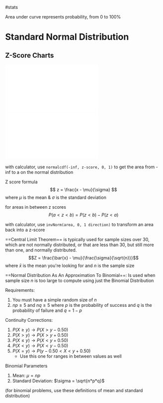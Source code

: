 #stats

Area under curve represents probability, from 0 to 100%
# Standard Normal Distribution

## Z-Score Charts
![](POSZ.pdf)
![](NEGZ.pdf)

with calculator, use `normalcdf(-inf, z-score, 0, 1)` to get the area from -inf to a on the normal distribution

Z score formula
$$ z = \frac{x - \mu}{\sigma} $$
where $\mu$ is the mean & $\sigma$ is the standard deviation

for areas in between z scores
$$P(a < z < b) = P(z < b) - P(z < a) $$

with calculator, use `invNorm(area, 0, 1 direction)` to transform an area back into a z-score

==Central Limit Theorem== is typically used for sample sizes over 30, which are not normally distributed, or that are less than 30, but still more than one, and normally distributed.
$$Z = \frac{\bar{x} - \mu}{\frac{\sigma}{\sqrt{n}}}$$
where $\bar{x}$ is the mean you're looking for and $n$ is the sample size

==Normal Distribution As An Approximation To Binomial==: Is used when sample size $n$ is too large to compute using just the Binomial Distribution

Requirements:
1. You must have a simple random size of $n$
2. $np \ge 5$ and $nq \ge 5$ where $p$ is the probability of success and $q$ is the probability of failure and $q = 1 - p$

Continuity Corrections:
1. $P(X \ge y) \rightarrow P(X > y - 0.50)$
2. $P(X > y) \rightarrow P(X > y + 0.50)$
3. $P(X \le y) \rightarrow P(X < y + 0.50)$
4. $P(X < y) \rightarrow P(X < y - 0.50)$
5. $P(X = y) \rightarrow P(y - 0.50 < X < y + 0.50)$
	* Use this one for ranges in between values as well

Binomial Parameters
1. Mean: $\mu = np$
2. Standard Deviation: $\sigma = \sqrt{n*p*q}$

(for binomial problems, use these definitions of mean and standard distribution)